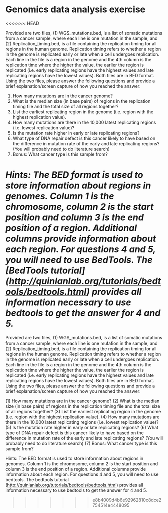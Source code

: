 # Genomics data analysis exercise
<<<<<<< HEAD


Provided are two files, (1) WGS_mutations.bed, is a list of somatic mutations from a cancer sample, where each line is one mutation in the sample, and (2) Replication_timing.bed, is a file containing the replication timing for all regions in the human genome. Replication timing refers to whether a region in the genome is replicated early or late when a cell undergoes replication. Each line in the file is a region in the genome and the 4th column is the replication time where the higher the value, the earlier the region is replicated (i.e. early replicating regions have the highest values and late replicating regions have the lowest values). Both files are in BED format. Using the two files, please answer the following questions and provide a brief explanation/screen capture of how you reached the answer:

1. How many mutations are in the cancer genome?
2. What is the median size (in base pairs) of regions in the replication timing file and the total size of all regions together?
3. List the earliest replicating region in the genome (i.e. region with the highest replication value).
4. How many mutations are there in the 10,000 latest replicating regions (i.e. lowest replication value)?
5. Is the mutation rate higher in early or late replicating regions?
6. What type of DNA repair defect is this cancer likely to have based on the difference in mutation rate of the early and late replicating regions? (You will probably need to do literature search)
7. Bonus: What cancer type is this sample from?

*Hints: The BED format is used to store information about regions in genomes. Column 1 is the chromosome, column 2 is the start position and column 3 is the end position of a region. Additional columns provide information about each region. For questions 4 and 5, you will need to use BedTools. The [BedTools tutorial] (http://quinlanlab.org/tutorials/bedtools/bedtools.html) provides all information necessary to use bedtools to get the answer for 4 and 5.*
=======
 
Provided are two files, (1) WGS_mutations.bed, is a list of somatic mutations from a cancer sample, where each line is one mutation in the sample, and (2) Replication_timing.bed, is a file containing the replication timing for all regions in the human genome. Replication timing refers to whether a region in the genome is replicated early or late when a cell undergoes replication. Each line in the file is a region in the genome and the 4th column is the replication time where the higher the value, the earlier the region is replicated (i.e. early replicating regions have the highest values and late replicating regions have the lowest values). Both files are in BED format. Using the two files, please answer the following questions and provide a brief explanation/screen capture of how you reached the answer:

(1) How many mutations are in the cancer genome?
(2) What is the median size (in base pairs) of regions in the replication timing file and the total size of all regions together?
(3) List the earliest replicating region in the genome (i.e. region with the highest replication value).
(4) How many mutations are there in the 10,000 latest replicating regions (i.e. lowest replication value)?
(5) Is the mutation rate higher in early or late replicating regions?
(6) What type of DNA repair defect is this cancer likely to have based on the difference in mutation rate of the early and late replicating regions? (You will probably need to do literature search)
(7) Bonus: What cancer type is this sample from?

Hints: The BED format is used to store information about regions in genomes. Column 1 is the chromosome, column 2 is the start position and column 3 is the end position of a region. Additional columns provide information about each region. For questions 4 and 5, you will need to use bedtools. The bedtools tutorial (http://quinlanlab.org/tutorials/bedtools/bedtools.html) provides all information necessary to use bedtools to get the answer for 4 and 5.
>>>>>>> e8b4009d4b6e92962810c8dce2754514e4448095
